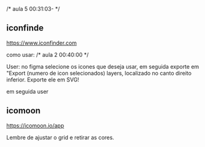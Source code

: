 /* aula 5 00:31:03- */


## iconfinde
https://www.iconfinder.com

como usar:
/* aula 2 00:40:00 */

User: no figma selecione os icones que deseja usar, em seguida exporte em "Export (numero de icon selecionados) layers, localizado no canto direito inferior. Exporte ele em SVG!

em seguida user
## icomoon
https://icomoon.io/app

Lembre de ajustar o grid e retirar as cores.

